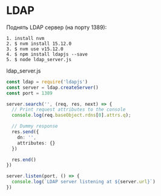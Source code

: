 # LDAP

Поднять LDAP сервер (на порту 1389):

```
1. install nvm
2. $ nvm install 15.12.0
3. $ nvm use v15.12.0
4. $ npm install ldapjs --save
5. $ node ldap_server.js
```

ldap\_server.js

```typescript
const ldap = require('ldapjs')
const server = ldap.createServer()
const port = 1389

server.search('', (req, res, next) => {
  // Print request attributes to the console
  console.log(req.baseObject.rdns[0].attrs.q);

  // Dummy response
  res.send({
    dn: '',
    attributes: {}
  })

  res.end()
})

server.listen(port, () => {
  console.log(`LDAP server listening at ${server.url}`)
})
```
